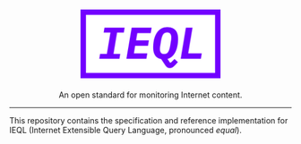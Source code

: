<p align="center">
  <h3 align="center"><img src="assets/ieql_logo.png" width="250px"></img></h3>

  <p align="center">
     An open standard for monitoring Internet content.
  </p>
</p>

---

This repository contains the specification and reference implementation for IEQL (Internet Extensible Query Language, pronounced _equal_).
